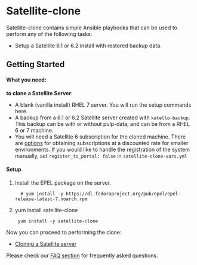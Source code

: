 # Satellite-clone

Satellite-clone contains simple Ansible playbooks that can be used to perform any of the following tasks:
* Setup a Satellite 6.1 or 6.2 install with restored backup data.

## Getting Started

#### What you need: ####

**to clone a Satellite Server**:

  - A blank (vanilla install) RHEL 7 server. You will run the setup commands here.
  - A backup from a 6.1 or 6.2 Satellite server created with `katello-backup`. This backup can be with or without pulp-data, and can be from a RHEL 6 or 7 machine.
  - You will need a Satellite 6 subscription for the cloned machine. There are [options](https://access.redhat.com/articles/513353) for obtaining subscriptions at a discounted rate for smaller environments. If you would like to handle the registration of the system manually, set `register_to_portal: false` in  `satellite-clone-vars.yml`

#### Setup ####

1. Install the EPEL package on the server.
   ```console
     # yum install -y https://dl.fedoraproject.org/pub/epel/epel-release-latest-7.noarch.rpm
   ```

2. yum install satellite-clone
   ```console
    yum install -y satellite-clone
   ```

Now you can proceed to performing the clone:

 * [Cloning a Satellite server](docs/satellite-clone.md)

Please check our [FAQ section](docs/faqs.md) for frequently asked questions.
